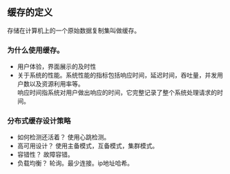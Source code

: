 
## 缓存的定义
存储在计算机上的一个原始数据复制集叫做缓存。

### 为什么使用缓存。
- 用户体验，界面展示的及时性
- 关于系统的性能。系统性能的指标包括响应时间，延迟时间，吞吐量，并发用户数以及资源利用率等。   
  响应时间指系统对用户做出响应的时间，它完整记录了整个系统处理请求的时间。
  
### 分布式缓存设计策略
- 如何检测还活着？ 使用心跳检测。
- 高可用设计？ 使用主备模式，互备模式，集群模式。
- 容错性？ 故障容错。
- 负载均衡？ 轮询。最少连接。ip地址哈希。   
